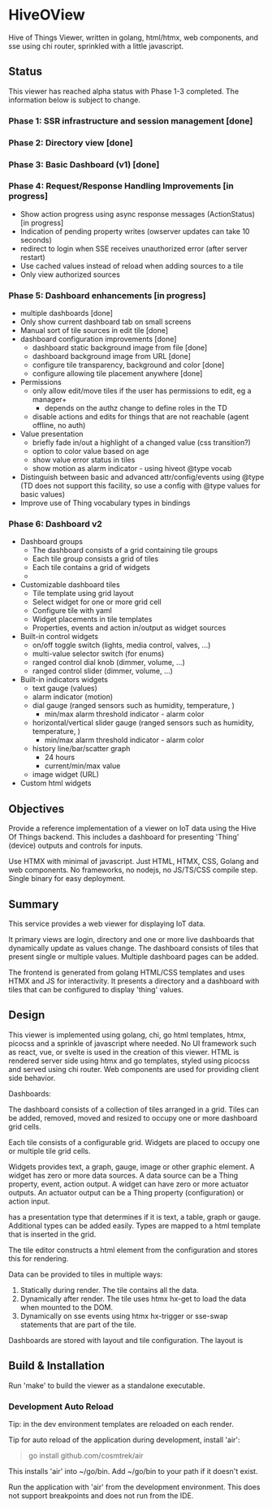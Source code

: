 # HiveOView

Hive of Things Viewer, written in golang, html/htmx, web components, and sse using chi router, sprinkled with a little javascript.

## Status

This viewer has reached alpha status with Phase 1-3 completed. The information below is subject to change.

### Phase 1: SSR infrastructure and session management [done]
### Phase 2: Directory view [done]
### Phase 3: Basic Dashboard (v1) [done]
### Phase 4: Request/Response Handling Improvements [in progress]
* Show action progress using async response messages (ActionStatus) [in progress]
* Indication of pending property writes (owserver updates can take 10 seconds)
* redirect to login when SSE receives unauthorized error (after server restart)
* Use cached values instead of reload when adding sources to a tile
* Only view authorized sources

### Phase 5: Dashboard enhancements [in progress]
* multiple dashboards [done]
* Only show current dashboard tab on small screens
* Manual sort of tile sources in edit tile [done]
* dashboard configuration improvements [done]
  * dashboard static background image from file [done]
  * dashboard background image from URL [done]
  * configure tile transparency, background and color [done]
  * configure allowing tile placement anywhere  [done]
* Permissions
  * only allow edit/move tiles if the user has permissions to edit, eg a manager+
    * depends on the authz change to define roles in the TD
  * disable actions and edits for things that are not reachable (agent offline, no auth)
* Value presentation
  * briefly fade in/out a highlight of a changed value (css transition?)
  * option to color value based on age 
  * show value error status in tiles
  * show motion as alarm indicator - using hiveot @type vocab
* Distinguish between basic and advanced attr/config/events using @type
   (TD does not support this facility, so use a config with @type values for basic values)
* Improve use of Thing vocabulary types in bindings

### Phase 6: Dashboard v2
* Dashboard groups
  * The dashboard consists of a grid containing tile groups
  * Each tile group consists a grid of tiles
  * Each tile contains a grid of widgets
  * 
* Customizable dashboard tiles
  * Tile template using grid layout
  * Select widget for one or more grid cell 
  * Configure tile with yaml
  * Widget placements in tile templates
  * Properties, events and action in/output as widget sources
* Built-in control widgets 
  * on/off toggle switch (lights, media control, valves, ...)
  * multi-value selector switch (for enums)
  * ranged control dial knob (dimmer, volume, ...)
  * ranged control slider (dimmer, volume, ...)
* Built-in indicators widgets
  * text gauge (values)
  * alarm indicator (motion)
  * dial gauge (ranged sensors such as humidity, temperature, )
    * min/max alarm threshold indicator - alarm color
  * horizontal/vertical slider gauge (ranged sensors such as humidity, temperature, )
    * min/max alarm threshold indicator - alarm color
  * history line/bar/scatter graph
    * 24 hours
    * current/min/max value
  * image widget (URL)
* Custom html widgets


## Objectives

Provide a reference implementation of a viewer on IoT data using the Hive Of Things backend. This includes a dashboard for presenting 'Thing' (device) outputs and controls for inputs.

Use HTMX with minimal of javascript. Just HTML, HTMX, CSS, Golang and web components. No frameworks, no nodejs, no JS/TS/CSS compile step. Single binary for easy deployment. 

## Summary

This service provides a web viewer for displaying IoT data.

It primary views are login, directory and one or more live dashboards that dynamically update as values change. The dashboard consists of tiles that present single or multiple values. Multiple dashboard pages can be added.

The frontend is generated from golang HTML/CSS templates and uses HTMX and JS for interactivity. It presents a directory and a dashboard with tiles that can be configured to display 'thing' values.

## Design

This viewer is implemented using golang, chi, go html templates, htmx, picocss and a sprinkle of javascript where needed. No UI framework such as react, vue, or svelte is used in the creation of this viewer. HTML is rendered server side using htmx and go templates, styled using picocss and served using chi router. Web components are used for providing client side behavior.

Dashboards:

The dashboard consists of a collection of tiles arranged in a grid. Tiles can be added, removed, moved and resized to occupy one or more dashboard grid cells.

Each tile consists of a configurable grid. Widgets are placed to occupy one or multiple tile grid cells. 

Widgets provides text, a graph, gauge, image or other graphic element.  A widget has zero or more data sources. A data source can be a Thing property, event, action output. A widget can have zero or more actuator outputs. An actuator output can be a Thing property (configuration) or action input.

has a presentation type that determines if it is text, a table, graph or gauge. Additional types can be added easily. Types are mapped to a html template that is inserted in the grid.

The tile editor constructs a html element from the configuration and stores this for rendering.

Data can be provided to tiles in multiple ways:
1. Statically during render. The tile contains all the data.
2. Dynamically after render. The tile uses htmx hx-get to load the data when mounted to the DOM.
3. Dynamically on sse events using htmx hx-trigger or sse-swap statements that are part of the tile.

Dashboards are stored with layout and tile configuration. The layout is 


## Build & Installation

Run 'make' to build the viewer as a standalone executable.

### Development Auto Reload

Tip: in the dev environment templates are reloaded on each render.

Tip for auto reload of the application during development, install 'air':
> go install github.com/cosmtrek/air

This installs 'air' into ~/go/bin. Add ~/go/bin to your path if it doesn't exist.

Run the application with 'air' from the development environment. This does not support breakpoints and does not run from
the IDE.
